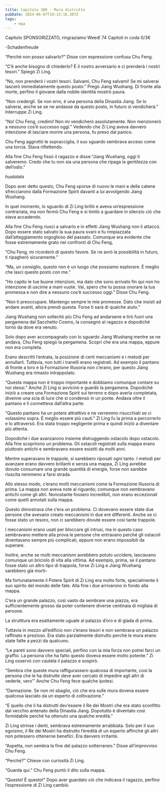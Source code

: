 ```yaml
---
title: Capitolo 380 - Mura distrutte
pubDate: 2024-06-07T10:13:16.387Z
tags:
    - mga
---
```

                
Capitolo SPONSORIZZATO, ringraziamo Weed!
74 Capitoli in coda 0/3€


-Schadenfreude


“Perché non posso salvarlo?” Disse con espressione confusa Chu Feng.


“C’è anche bisogno di chiederlo? È il nostro avversario e ci prenderà i nostri tesori.” Spiegò Zi Ling.


“No, non prenderò i vostri tesori. Salvami, Chu Feng salvami! Se mi salverai lascerò immediatamente questo posto.” Pregò Jiang Wushang. Di fronte alla morte, perfino il giovane dalla nobile identità mostrò paura.


“Non credergli. Se non erro, è una persona della Dinastia Jiang. Se lo salverai, anche se se ne andasse da questo posto, in futuro si vendicherà.” Interruppe Zi Ling.


“No! Chu Feng, credimi! Non mi vendicherò assolutamente. Non menzionerò a nessuno cos’è successo oggi.” Vedendo che Zi Ling aveva davvero intenzione di lasciare morire una persona, fu preso dal panico.


Chu Feng aggrottò le sopracciglia, il suo sguardo sembrava acceso come una torcia. Stava riflettendo.


Alla fine Chu Feng fissò il ragazzo e disse:”Jiang Wushang, oggi ti salveremo. Credo che tu non sia una persona che ripaga la gentilezza con dell’odio.”


*hualalala*


Dopo aver detto questo, Chu Feng sporse di nuovo le mani e delle catene sfrecciarono dalla Formazione Spirit davanti a lui avvolgendo Jiang Wushang.


In quel momento, lo sguardo di Zi Ling brillò e aveva un’espressione contrariata, ma non fermò Chu Feng e si limitò a guardare in silenzio ciò che stava accadendo.


Alla fine Chu Feng riuscì a salvarlo e in effetti Jiang Wushang non li attaccò. Dopo essere stato salvato la sua paura svanì e fu rimpiazzata dall’atteggiamento orgoglioso del passato. Comunque era evidente che fosse estremamente grato nei confronti di Chu Feng,


“Chu Feng, mi ricorderò di questo favore. Se ne avrò la possibilità in futuro, ti ripagherò sicuramente.”


“Ma, un consiglio, questo non è un luogo che possiamo esplorare. È meglio che lasci questo posto con me.”


“Ho capito le tue buone intenzioni, ma dato che sono arrivato fin qui non ho intenzione di uscirne a mani vuote. Vai, spero che tu possa onorare la tua promessa e non dire a nessuno cos’è successo oggi.” Disse Chu Feng.


“Non ti preoccupare. Mantengo sempre le mie promesse. Dato che insisti ad andare avanti, allora prendi questa. Forse ti sarà di qualche aiuto.”


Jiang Wushang non sollecitò più Chu Feng ad andarsene e tirò fuori una pergamena dal Sacchetto Cosmo, la consegnò al ragazzo e dopodiché tornò da dove era venuto.


Solo dopo aver accompagnato con lo sguardo Jiang Wushang mentre se ne andava, Chu Feng spiegò la pergamena. Scoprì che era una mappa, eppure non era completa.


Erano descritti l’entrata, la posizione di certi meccanismi e i metodi per annullarli. Tuttavia, non tutti i tranelli erano registrati. Ad esempio il pantano di fronte a loro e la Formazione Illusoria non c’erano, per questo Jiang Wushang era rimasto intrappolato.


“Questa mappa non è troppo importante e dobbiamo comunque contare su noi stessi.” Anche Zi Ling si avvicinò e guardò la pergamena. Dopodiché iniziò a creare una Formazione Spirit sul terreno e dopo averla completata, divenne una scia di luce che si condensò in un ponte. Andava oltre il pantano e li connetteva dall’altra parte.


“Questo pantano ha un potere attrattivo e ne verremmo risucchiati se ci volassimo sopra. È meglio essere più cauti.” Zi Ling fu la prima a percorrerlo e lo attraversò. Era stata troppo negligente prima e quindi iniziò a diventare più attenta.


Dopodiché i due avanzarono insieme distruggendo ostacolo dopo ostacolo. Alla fine scoprirono un problema. Gli ostacoli registrati sulla mappa erano piuttosto antichi e sembravano essere esistiti da molti anni.


Mentre superavano le trappole, si sarebbero riposati ogni tanto. I metodi per avanzare erano davvero brillanti e senza una mappa, Zi Ling avrebbe dovuto consumare una grande quantità di energie, forse non sarebbe riuscita nemmeno a farsi strada.


Allo stesso modo, c’erano molti meccanismi come la Formazione Illusoria di prima. La mappa non aveva note al riguardo; comunque non sembravano antichi come gli altri. Nonostante fossero incredibili, non erano eccezionali come quelli annotati sulla mappa.


Questo dimostrava che c’era un problema. Ci dovevano essere state due persone che avevano creato meccanismi in due ere differenti. Anche se ci fosse stato un tesoro, non ci sarebbero dovute essere così tante trappole.


I meccanismi erano usati per bloccare gli intrusi, ma in questo caso sembravano mettere alla prova le persone che entravano perché gli ostacoli diventavano sempre più complicati, eppure non erano impossibili da superare.


Inoltre, anche se molti meccanismi avrebbero potuto uccidere, lasciavano comunque un briciolo di vita alla vittima. Ad esempio, prima, se il pantano fosse stato un altro tipo di trappola, forse Zi Ling e Jiang Wushang sarebbero già morti-


Ma fortunatamente il Potere Spirit di Zi Ling era molto forte, specialmente il suo spirito del mondo delle fate. Alla fine i due arrivarono in fondo alla mappa.


C’era un grande palazzo, così vasto da sembrare una piazza, era sufficientemente grosso da poter contenere diverse centinaia di migliaia di persone.


La strutttura era esattamente uguale al palazzo d’oro e di giada di prima.


Tuttavia in mezzo all’edificio non c’erano tesori e non sembrava un palazzo raffinato e prezioso. Era stato parzialmente distrutto perché le mura erano state fatte a pezzi da qualcuno.


“Le pareti sono davvero speciali, perfino con la mia forza non potrei farci un graffio. La persona che ha fatto questo doveva essere molto potente.” Zi Ling osservò con cautela il palazzo e sospirò.


“Sembra che queste mura raffigurassero qualcosa di importante, così la persona che le ha distrutte deve aver cercato di impedire agli altri di vederle, vero’” Anche Chu Feng fece qualche ipotesi.


“Dannazione. Se non mi sbaglio, ciò che era sulle mura doveva essere qualcosa lasciato da un esperto di coltivazione.”


“E quello che li ha distrutti dev’essere il Re dei Mostri che era stato sconfitto dal vecchio antenato della Dinastia Jiang. Dopotutto è diventato così formidabile perché ha ottenuto una qualche eredità.”


Zi Ling strinse i denti, sembrava estremamente arrabbiata. Solo per il suo egoismo, il Re dei Mostri ha distrutto l’eredità di un esperto affinché gli altri non potessero ottenerne benefici. Era davvero irritante.


“Aspetta, non sembra la fine del palazzo sotterraneo.” Disse all’improvviso Chu Feng.


“Perché?” Chiese con curiosità Zi Ling.


“Guarda qui.” Chu Feng puntò il dito sulla mappa.


“Questo! È questo!” Dopo aver guardato ciò che indicava il ragazzo, perfino l’espressione di Zi Ling cambiò.





